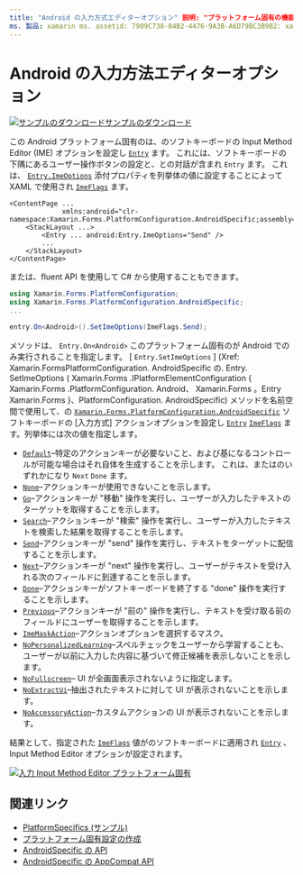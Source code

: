 ```yaml
---
title: "Android の入力方式エディターオプション" 説明: "プラットフォーム固有の機能を使用すると、カスタムレンダラーや特殊効果を実装することなく、特定のプラットフォームでのみ使用できる機能を使用できます。 この記事では、エントリのソフトキーボードの Input Method Editor オプションを設定する Android プラットフォーム固有のを使用する方法について説明します。
ms. 製品: xamarin ms. assetid: 7909C738-04B2-4476-9A3B-A6D79BC3B9B2: xamarin-forms author: davidbritch ms. author: dabritch ms. date: 07/10/2018 no loc: [ Xamarin.Forms , Xamarin.Essentials ]
---
```


# <a name="entry-input-method-editor-options-on-android"></a>Android の入力方法エディターオプション

[![サンプルのダウンロード](~/media/shared/download.png)サンプルのダウンロード](https://docs.microsoft.com/samples/xamarin/xamarin-forms-samples/userinterface-platformspecifics)

この Android プラットフォーム固有のは、のソフトキーボードの Input Method Editor (IME) オプションを設定し [`Entry`](xref:Xamarin.Forms.Entry) ます。 これには、ソフトキーボードの下隅にあるユーザー操作ボタンの設定と、との対話が含まれ `Entry` ます。 これは、 [`Entry.ImeOptions`](xref:Xamarin.Forms.PlatformConfiguration.AndroidSpecific.Entry.ImeOptionsProperty) 添付プロパティを列挙体の値に設定することによって XAML で使用され [`ImeFlags`](xref:Xamarin.Forms.PlatformConfiguration.AndroidSpecific.ImeFlags) ます。

```xaml
<ContentPage ...
             xmlns:android="clr-namespace:Xamarin.Forms.PlatformConfiguration.AndroidSpecific;assembly=Xamarin.Forms.Core">
    <StackLayout ...>
        <Entry ... android:Entry.ImeOptions="Send" />
        ...
    </StackLayout>
</ContentPage>
```

または、fluent API を使用して C# から使用することもできます。

```csharp
using Xamarin.Forms.PlatformConfiguration;
using Xamarin.Forms.PlatformConfiguration.AndroidSpecific;
...

entry.On<Android>().SetImeOptions(ImeFlags.Send);
```

メソッドは、 `Entry.On<Android>` このプラットフォーム固有のが Android でのみ実行されることを指定します。 [ `Entry.SetImeOptions` ] (Xref: Xamarin.FormsPlatformConfiguration. AndroidSpecific の. Entry. SetImeOptions ( Xamarin.Forms .IPlatformElementConfiguration { Xamarin.Forms .PlatformConfiguration. Android、 Xamarin.Forms 。Entry Xamarin.Forms }、PlatformConfiguration. AndroidSpecific) メソッドを名前空間で使用して、の [`Xamarin.Forms.PlatformConfiguration.AndroidSpecific`](xref:Xamarin.Forms.PlatformConfiguration.AndroidSpecific) ソフトキーボードの [入力方式] アクションオプションを設定し [`Entry`](xref:Xamarin.Forms.Entry) [`ImeFlags`](xref:Xamarin.Forms.PlatformConfiguration.AndroidSpecific.ImeFlags) ます。列挙体には次の値を指定します。

- [`Default`](xref:Xamarin.Forms.PlatformConfiguration.AndroidSpecific.ImeFlags.Default)–特定のアクションキーが必要ないこと、および基になるコントロールが可能な場合はそれ自体を生成することを示します。 これは、またはのいずれかになり `Next` `Done` ます。
- [`None`](xref:Xamarin.Forms.PlatformConfiguration.AndroidSpecific.ImeFlags.None)–アクションキーが使用できないことを示します。
- [`Go`](xref:Xamarin.Forms.PlatformConfiguration.AndroidSpecific.ImeFlags.Go)–アクションキーが "移動" 操作を実行し、ユーザーが入力したテキストのターゲットを取得することを示します。
- [`Search`](xref:Xamarin.Forms.PlatformConfiguration.AndroidSpecific.ImeFlags.Search)–アクションキーが "検索" 操作を実行し、ユーザーが入力したテキストを検索した結果を取得することを示します。
- [`Send`](xref:Xamarin.Forms.PlatformConfiguration.AndroidSpecific.ImeFlags.Send)–アクションキーが "send" 操作を実行し、テキストをターゲットに配信することを示します。
- [`Next`](xref:Xamarin.Forms.PlatformConfiguration.AndroidSpecific.ImeFlags.Next)–アクションキーが "next" 操作を実行し、ユーザーがテキストを受け入れる次のフィールドに到達することを示します。
- [`Done`](xref:Xamarin.Forms.PlatformConfiguration.AndroidSpecific.ImeFlags.Done)–アクションキーがソフトキーボードを終了する "done" 操作を実行することを示します。
- [`Previous`](xref:Xamarin.Forms.PlatformConfiguration.AndroidSpecific.ImeFlags.Previous)–アクションキーが "前の" 操作を実行し、テキストを受け取る前のフィールドにユーザーを取得することを示します。
- [`ImeMaskAction`](xref:Xamarin.Forms.PlatformConfiguration.AndroidSpecific.ImeFlags.ImeMaskAction)–アクションオプションを選択するマスク。
- [`NoPersonalizedLearning`](xref:Xamarin.Forms.PlatformConfiguration.AndroidSpecific.ImeFlags.NoPersonalizedLearning)–スペルチェックをユーザーから学習することも、ユーザーが以前に入力した内容に基づいて修正候補を表示しないことを示します。
- [`NoFullscreen`](xref:Xamarin.Forms.PlatformConfiguration.AndroidSpecific.ImeFlags.NoFullscreen)– UI が全画面表示されないように指定します。
- [`NoExtractUi`](xref:Xamarin.Forms.PlatformConfiguration.AndroidSpecific.ImeFlags.NoExtractUi)–抽出されたテキストに対して UI が表示されないことを示します。
- [`NoAccessoryAction`](xref:Xamarin.Forms.PlatformConfiguration.AndroidSpecific.ImeFlags.NoAccessoryAction)–カスタムアクションの UI が表示されないことを示します。

結果として、指定された [`ImeFlags`](xref:Xamarin.Forms.PlatformConfiguration.AndroidSpecific.ImeFlags) 値がのソフトキーボードに適用され [`Entry`](xref:Xamarin.Forms.Entry) 、Input Method Editor オプションが設定されます。

[![入力 Input Method Editor プラットフォーム固有](entry-ime-options-images/entry-imeoptions.png "入力 Input Method Editor プラットフォーム固有")](entry-ime-options-images/entry-imeoptions-large.png#lightbox "入力 Input Method Editor プラットフォーム固有")

## <a name="related-links"></a>関連リンク

- [PlatformSpecifics (サンプル)](https://docs.microsoft.com/samples/xamarin/xamarin-forms-samples/userinterface-platformspecifics)
- [プラットフォーム固有設定の作成](~/xamarin-forms/platform/platform-specifics/index.md#creating-platform-specifics)
- [AndroidSpecific の API](xref:Xamarin.Forms.PlatformConfiguration.AndroidSpecific)
- [AndroidSpecific の AppCompat API](xref:Xamarin.Forms.PlatformConfiguration.AndroidSpecific.AppCompat)
